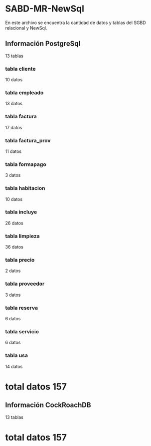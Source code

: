 # SABD-MR-NewSql

En este archivo se encuentra la cantidad de datos y tablas del SGBD relacional y NewSql.

## Información PostgreSql 
13 tablas

### tabla cliente
10 datos

### tabla empleado
13 datos

### tabla factura
17 datos
 
### tabla factura_prov
11 datos 
 
### tabla formapago
3 datos 
 
### tabla habitacion
10 datos 
 
### tabla incluye
26 datos 
 
### tabla limpieza
36 datos 

### tabla precio
2 datos

### tabla proveedor
3 datos
 
### tabla reserva
6 datos 

### tabla servicio
6 datos
 
### tabla usa
14 datos 

# total datos 157 

## Información CockRoachDB
13 tablas

# total datos 157
